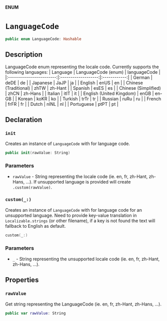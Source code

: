 **ENUM**

# `LanguageCode`

```swift
public enum LanguageCode: Hashable
```

## Description

LanguageCode enum representing the locale code. Currently supports the following languages:
|         Language         | LanguageCode (enum) | languageCode |
|:------------------------:|:-------------------:|:------------:|
|          German          |         deDE        |      de      |
|         Japanese         |         JaJP        |      ja      |
|          English         |         enUS        |      en      |
|   Chinese (Traditional)  |         zhTW        |    zh-Hant   |
|          Spanish         |         esES        |      es      |
|   Chinese (Simplified)   |         zhCN        |    zh-Hans   |
|          Italian         |         itIT        |      it      |
| English (United Kingdom) |         enGB        |     en-GB    |
|          Korean          |         koKR        |      ko      |
|          Turkish         |         trTr        |      tr      |
|          Russian         |         ruRu        |      ru      |
|          French          |         frFR        |      fr      |
|           Dutch          |         nlNL        |      nl      |
|        Portuguese        |         ptPT        |      pt      |

## Declaration

### `init`

Creates an instance of `LanguageCode` with for language code.

```swift
public init(rawValue: String)
```

### Parameters
* `rawValue` - String representing the locale code (ie. en, fr,  zh-Hant, zh-Hans, ...). If unsupported language is provided will create `.custom(rawValue)`.

### `custom(_:)`

Creates an instance of `LanguageCode` with for language code for an unsupported language. Need to provide key-value translation in `Localizable.strings` (or other filename), if a key is not found the text will fallback to English as default.

```swift
custom(_:)
```

### Parameters
* `_` - String representing the unsupported locale code (ie. en, fr,  zh-Hant, zh-Hans, ...).


## Properties
### `rawValue`

Get string representing the LanguageCode (ie. en, fr,  zh-Hant, zh-Hans, ...).

```swift
public var rawValue: String
```